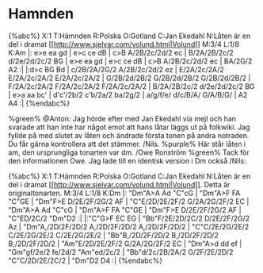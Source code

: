 # Hamnden

{%abc%}
X:1
T:Hämnden
R:Polska
O:Gotland
C:Jan Ekedahl
N:Låten är en del i dramat [[http://www.sjelvar.com/volund.html|Volund]]
M:3/4
L:1/8
K:Am
|: e>e ea gd | e>c ce dB | c>B A/2B/2c/2d/2 ec | B/2A/2B/2c/2 d/2e/2d/2c/2 BG  |
   e>e ea gd | e>c ce dB | c>B A/2B/2c/2d/2 ec | BA/2G/2      A2              :|
|:d>c BG Bd | c/2B/2A/2G/2 A/2B/2c/2d/2 ez | E/2A/2c/2A/2 E/2A/2c/2A/2 E/2A/2c/2A/2 | G/2B/2d/2B/2 G/2B/2d/2B/2 G/2B/2d/2B/2 | 
  F/2A/2c/2A/2 F/2A/2c/2A/2 F/2A/2c/2A/2 | B/2A/2B/2c/2 d/2e/2d/2c/2 BG | e>a aa bc' | d'c'/2b/2 c'b/2a/2 ba/2g/2 |
  a/g/f/e/ d/c/B/A/ G/A/B/G/ | A2 A4 :|
{%endabc%}

%green% @Anton: Jag hörde efter med Jan Ekedahl via mejl och han svarade att han inte har något emot att hans låtar läggs ut på folkwiki. Jag fyllde på med slutet av låten och ändrade första tonen på andra notraden. Du får gärna kontrollera att det stämmer. /Nils. %purple% Här står låten i am, den ursprungliga tonarten var dm. /Owe Ronström
%green% Tack för den informationen Owe. Jag lade till en identisk version i Dm också /Nils:

{%abc%}
X:1
T:Hämnden
R:Polska
O:Gotland
C:Jan Ekedahl
N:Låten är en del i dramat [[http://www.sjelvar.com/volund.html|Volund]]. Detta är originaltonarten.
M:3/4
L:1/8
K:Dm
|: "Dm"A>A Ad "C"cG | "Dm"A>F FA "C"GE | "Dm"F>E D/2E/2F/2G/2 AF | "C"E/2D/2E/2F/2 G/2A/2G/2F/2 EC |
"Dm"A>A Ad "C"cG | "Dm"A>F FA "C"GE | "Dm"F>E D/2E/2F/2G/2 AF | "C"ED/2C/2 "Dm"D2 :|
|:"C"G>F EC EG | "Bb"F/2E/2D/2C/2 D/2E/2F/2G/2 Az | "Dm"A,/2D/2F/2D/2 A,/2D/2F/2D/2 A,/2D/2F/2D/2 | "C"C/2E/2G/2E/2 C/2E/2G/2E/2 C/2E/2G/2E/2 | 
"Bb"B,/2D/2F/2D/2 B,/2D/2F/2D/2 B,/2D/2F/2D/2 | "Am"E/2D/2E/2F/2 G/2A/2G/2F/2 EC | "Dm"A>d dd ef | "Gm"gf/2e/2 fe/2d/2 "Am"ed/2c/2 |
"Bb"d/2c/2B/2A/2 G/2F/2E/2D/2 "C"C/2D/2E/2C/2 | "Dm"D2 D4 :|
{%endabc%}
